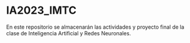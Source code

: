 # IA2023_IMTC
En este repositorio se almacenarán las actividades y proyecto final de la clase de Inteligencia Artificial y Redes Neuronales. 
